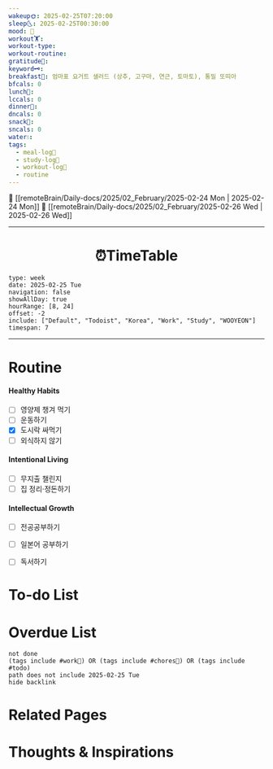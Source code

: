 ```yaml
---
wakeup🌞: 2025-02-25T07:20:00
sleep🌜: 2025-02-25T00:30:00
mood: 🥰
workout🏋️: 
workout-type: 
workout-routine: 
gratitude🙏: 
keyword🗝️: 
breakfast🍳: 엄마표 요거트 샐러드 (상추, 고구마, 연근, 토마토), 통밀 또띠아
bfcals: 0
lunch🍚: 
lccals: 0
dinner🥗: 
dncals: 0
snack🍬: 
sncals: 0
water💧: 
tags:
  - meal-log📝
  - study-log📓
  - workout-log💪
  - routine
---
```

🔺 [[remoteBrain/Daily-docs/2025/02_February/2025-02-24 Mon | 2025-02-24 Mon]]
🔻 [[remoteBrain/Daily-docs/2025/02_February/2025-02-26 Wed | 2025-02-26 Wed]]
___
<h1> <center>⏰TimeTable </center> </h1>

```gEvent
type: week
date: 2025-02-25 Tue
navigation: false
showAllDay: true
hourRange: [8, 24]
offset: -2
include: ["Default", "Todoist", "Korea", "Work", "Study", "WOOYEON"]
timespan: 7
```

--- 


# Routine 

####  Healthy Habits
- [ ] 영양제 챙겨 먹기
- [ ] 운동하기
- [x] 도시락 싸먹기
- [ ] 외식하지 않기 

####  Intentional Living 
- [ ] 무지출 챌린지 
- [ ] 집 정리·정돈하기

#### Intellectual Growth
- [ ] 전공공부하기
- [ ] 일본어 공부하기
- [ ] 독서하기



# To-do List


# Overdue List
```tasks
not done
(tags include #work💼) OR (tags include #chores🧺) OR (tags include #todo)
path does not include 2025-02-25 Tue
hide backlink
```

# Related Pages



# Thoughts & Inspirations

